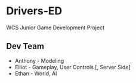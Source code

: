 Drivers-ED
==========
WCS Junior Game Development Project

Dev Team
----------
 - Anthony - Modeling
 - Elliot - Gameplay, User Controls [, Server Side]
 - Ethan - World, AI
